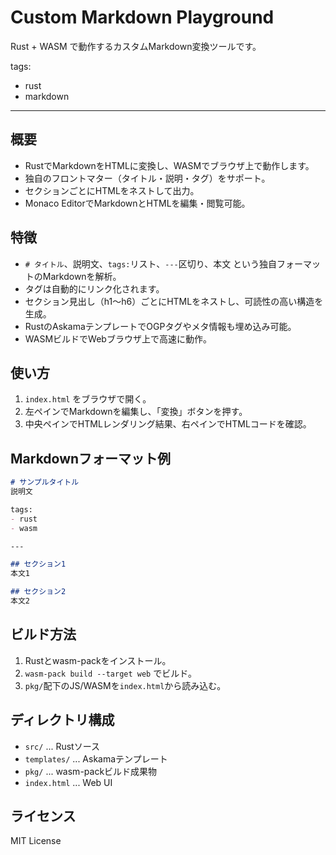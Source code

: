 # Custom Markdown Playground
Rust + WASM で動作するカスタムMarkdown変換ツールです。

tags:
- rust
- markdown

---

## 概要

- RustでMarkdownをHTMLに変換し、WASMでブラウザ上で動作します。
- 独自のフロントマター（タイトル・説明・タグ）をサポート。
- セクションごとにHTMLをネストして出力。
- Monaco EditorでMarkdownとHTMLを編集・閲覧可能。

## 特徴

- `# タイトル`、説明文、`tags:`リスト、`---`区切り、本文 という独自フォーマットのMarkdownを解析。
- タグは自動的にリンク化されます。
- セクション見出し（h1〜h6）ごとにHTMLをネストし、可読性の高い構造を生成。
- RustのAskamaテンプレートでOGPタグやメタ情報も埋め込み可能。
- WASMビルドでWebブラウザ上で高速に動作。

## 使い方

1. `index.html` をブラウザで開く。
2. 左ペインでMarkdownを編集し、「変換」ボタンを押す。
3. 中央ペインでHTMLレンダリング結果、右ペインでHTMLコードを確認。

## Markdownフォーマット例

```md
# サンプルタイトル
説明文

tags:
- rust
- wasm

---

## セクション1
本文1

## セクション2
本文2
```

## ビルド方法

1. Rustとwasm-packをインストール。
2. `wasm-pack build --target web` でビルド。
3. `pkg/`配下のJS/WASMを`index.html`から読み込む。

## ディレクトリ構成

- `src/` ... Rustソース
- `templates/` ... Askamaテンプレート
- `pkg/` ... wasm-packビルド成果物
- `index.html` ... Web UI

## ライセンス

MIT License
